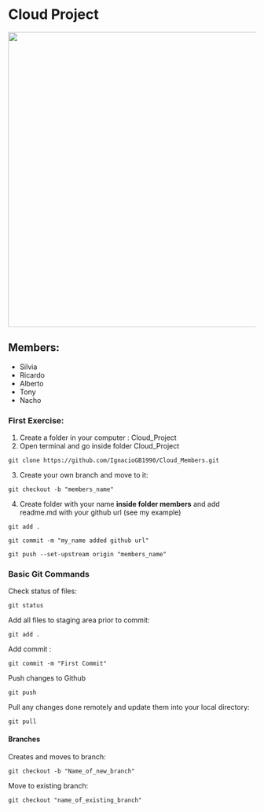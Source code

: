 # Cloud Project

<img src="https://encrypted-tbn0.gstatic.com/images?q=tbn:ANd9GcSETUE46G7gv41P7dFD5i4VQ_TAgV_FIcS4Kg&usqp=CAU" width="800" height="600">



## Members:

* Silvia
* Ricardo
* Alberto
* Tony
* Nacho


### First Exercise:

1. Create a folder in your computer : Cloud_Project
2. Open terminal and go inside folder Cloud_Project

~~~
git clone https://github.com/IgnacioGB1990/Cloud_Members.git
~~~

3. Create your own branch and move to it:
~~~
git checkout -b "members_name"
~~~


4. Create folder with your name **inside folder members** and add readme.md with your github url (see my example)
~~~
git add .
~~~

~~~
git commit -m "my_name added github url"
~~~

~~~
git push --set-upstream origin "members_name"
~~~





### Basic Git Commands

Check status of files:
~~~
git status
~~~

Add all files to staging area prior to commit:
~~~
git add .
~~~

Add commit :
~~~
git commit -m "First Commit"
~~~

Push changes to Github
~~~
git push
~~~

Pull any changes done remotely and update them into your local directory:

~~~
git pull
~~~

#### Branches

Creates and moves to branch:

~~~
git checkout -b "Name_of_new_branch"
~~~

Move to existing branch:

~~~
git checkout "name_of_existing_branch"
~~~

